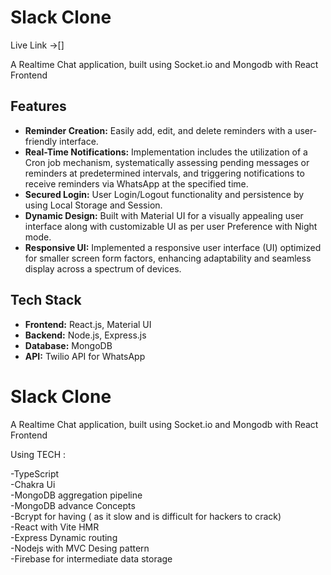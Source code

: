 # Slack Clone

Live Link ->[]

A Realtime Chat application, built using Socket.io and Mongodb with React Frontend

## Features

- **Reminder Creation:** Easily add, edit, and delete reminders with a user-friendly interface.
- **Real-Time Notifications:** Implementation includes the utilization of a Cron job mechanism, systematically assessing pending messages or reminders at predetermined intervals, and triggering notifications to receive reminders via WhatsApp at the specified time.
- **Secured Login:** User Login/Logout functionality and persistence by using Local Storage and Session.
- **Dynamic Design:** Built with Material UI for a visually appealing user interface along with customizable UI as per user Preference with Night mode.
- **Responsive UI:** Implemented a responsive user interface (UI) optimized for smaller screen form factors, enhancing adaptability and seamless display across a spectrum of devices.

## Tech Stack

- **Frontend:** React.js, Material UI
- **Backend:** Node.js, Express.js
- **Database:** MongoDB
- **API:** Twilio API for WhatsApp




# Slack Clone

A Realtime Chat application, built using Socket.io and Mongodb with React Frontend

Using TECH :

-TypeScript\
-Chakra Ui\
-MongoDB aggregation pipeline\
-MongoDB advance Concepts\
-Bcrypt for having ( as it slow and is difficult for hackers to crack)\
-React with Vite HMR\
-Express Dynamic routing\
-Nodejs with MVC Desing pattern\
-Firebase for intermediate data storage

